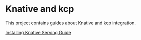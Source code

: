 # Knative and kcp

This project contains guides about Knative and kcp integration.

[Installing Knative Serving Guide](./serving/README.md)
